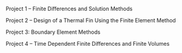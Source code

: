 Project 1 – Finite Differences and Solution Methods

Project 2 – Design of a Thermal Fin Using the Finite Element Method

Project 3: Boundary Element Methods

Project 4 – Time Dependent Finite Differences and Finite Volumes
